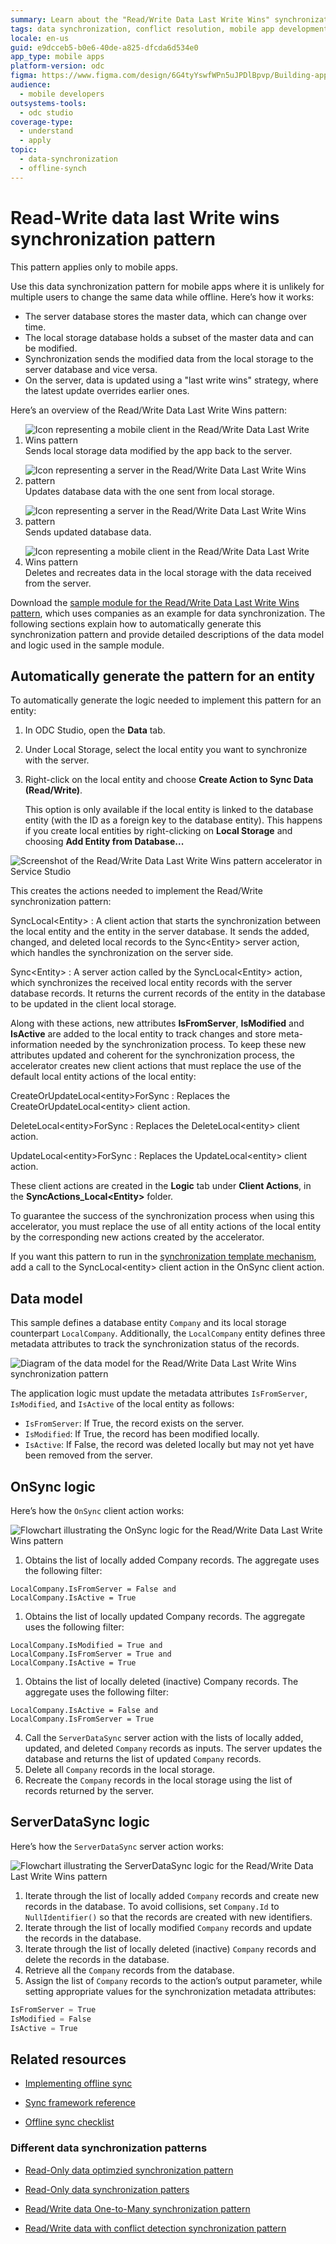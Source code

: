 ```yaml
---
summary: Learn about the "Read/Write Data Last Write Wins" synchronization pattern in OutSystems Developer Cloud (ODC) for mobile app data consistency.
tags: data synchronization, conflict resolution, mobile app development, offline data handling, last write wins
locale: en-us
guid: e9dcceb5-b0e6-40de-a825-dfcda6d534e0
app_type: mobile apps
platform-version: odc
figma: https://www.figma.com/design/6G4tyYswfWPn5uJPDlBpvp/Building-apps?node-id=7907-1049
audience:
  - mobile developers
outsystems-tools:
  - odc studio
coverage-type:
  - understand
  - apply
topic:
  - data-synchronization
  - offline-synch
---
```


# Read-Write data last Write wins synchronization pattern

<div class="info" markdown="1">

This pattern applies only to mobile apps.

</div>

Use this data synchronization pattern for mobile apps where it is unlikely for multiple users to change the same data while offline. Here’s how it works:

* The server database stores the master data, which can change over time.
* The local storage database holds a subset of the master data and can be modified.
* Synchronization sends the modified data from the local storage to the server database and vice versa.
* On the server, data is updated using a "last write wins" strategy, where the latest update overrides earlier ones.

Here’s an overview of the Read/Write Data Last Write Wins pattern:

1. ![Icon representing a mobile client in the Read/Write Data Last Write Wins pattern](images/icon-client.png "Client Icon") Sends local storage data modified by the app back to the server.

1. ![Icon representing a server in the Read/Write Data Last Write Wins pattern](images/icon-server.png "Server Icon") Updates database data with the one sent from local storage.

1. ![Icon representing a server in the Read/Write Data Last Write Wins pattern](images/icon-server.png "Server Icon") Sends updated database data.

1. ![Icon representing a mobile client in the Read/Write Data Last Write Wins pattern](images/icon-client.png "Client Icon") Deletes and recreates data in the local storage with the data received from the server.

Download the [sample module for the Read/Write Data Last Write Wins pattern](http://www.outsystems.com/forge/component/1638/Offline+Data+Sync+Patterns/), which uses companies as an example for data synchronization. The following sections explain how to automatically generate this synchronization pattern and provide detailed descriptions of the data model and logic used in the sample module.

## Automatically generate the pattern for an entity

To automatically generate the logic needed to implement this pattern for an entity:

1. In ODC Studio, open the **Data** tab.
2. Under Local Storage, select the local entity you want to synchronize with the server.
3. Right-click on the local entity and choose **Create Action to Sync Data (Read/Write)**.

    This option is only available if the local entity is linked to the database entity (with the ID as a foreign key to the database entity). This happens if you create local entities by right-clicking on **Local Storage** and choosing **Add Entity from Database...**

![Screenshot of the Read/Write Data Last Write Wins pattern accelerator in Service Studio](images/read-write-data-last-write-wins-accelerator-odcs.png "Read/Write Data Last Write Wins Accelerator")

This creates the actions needed to implement the Read/Write synchronization pattern:

SyncLocal&lt;Entity&gt;
: A client action that starts the synchronization between the local entity and the entity in the server database. It sends the added, changed, and deleted local records to the Sync&lt;Entity&gt; server action, which handles the synchronization on the server side.

Sync&lt;Entity&gt;
: A server action called by the SyncLocal&lt;Entity&gt; action, which synchronizes the received local entity records with the server database records. It returns the current records of the entity in the database to be updated in the client local storage.

Along with these actions, new attributes **IsFromServer**, **IsModified** and **IsActive** are added to the local entity to track changes and store meta-information needed by the synchronization process. To keep these new attributes updated and coherent for the synchronization process, the accelerator creates new client actions that must replace the use of the default local entity actions of the local entity:

CreateOrUpdateLocal&lt;entity&gt;ForSync
: Replaces the CreateOrUpdateLocal&lt;entity&gt; client action.

DeleteLocal&lt;entity&gt;ForSync
: Replaces the DeleteLocal&lt;entity&gt; client action.

UpdateLocal&lt;entity&gt;ForSync
: Replaces the UpdateLocal&lt;entity&gt; client action.

These client actions are created in the **Logic** tab under **Client Actions**, in the **SyncActions_Local&lt;Entity&gt;** folder.

To guarantee the success of the synchronization process when using this accelerator, you must replace the use of all entity actions of the local entity by the corresponding new actions created by the accelerator.

If you want this pattern to run in the [synchronization template mechanism](<../sync-implement.md>), add a call to the SyncLocal&lt;entity&gt; client action in the OnSync client action.

## Data model

This sample defines a database entity `Company` and its local storage counterpart `LocalCompany`. Additionally, the `LocalCompany` entity defines three metadata attributes to track the synchronization status of the records.

![Diagram of the data model for the Read/Write Data Last Write Wins synchronization pattern](images/read-write-data-last-write-wins-data-model-odcs.png "Read/Write Data Last Write Wins Data Model")

The application logic must update the metadata attributes `IsFromServer`, `IsModified`, and `IsActive` of the local entity as follows:

* `IsFromServer`: If True, the record exists on the server.
* `IsModified`: If True, the record has been modified locally.
* `IsActive`: If False, the record was deleted locally but may not yet have been removed from the server.

## OnSync logic

Here’s how the `OnSync` client action works:

![Flowchart illustrating the OnSync logic for the Read/Write Data Last Write Wins pattern](images/read-write-data-last-write-wins-offlinedatasync-odcs.png "OnSync Logic Flow")

1. Obtains the list of locally added Company records. The aggregate uses the following filter:

```
LocalCompany.IsFromServer = False and
LocalCompany.IsActive = True
```

1. Obtains the list of locally updated Company records. The aggregate uses the following filter:

```
LocalCompany.IsModified = True and
LocalCompany.IsFromServer = True and
LocalCompany.IsActive = True
```

1. Obtains the list of locally deleted (inactive) Company records. The aggregate uses the following filter:

```
LocalCompany.IsActive = False and
LocalCompany.IsFromServer = True
```

4. Call the `ServerDataSync` server action with the lists of locally added, updated, and deleted `Company` records as inputs. The server updates the database and returns the list of updated `Company` records.
5. Delete all `Company` records in the local storage.
6. Recreate the `Company` records in the local storage using the list of records returned by the server.

## ServerDataSync logic

Here’s how the `ServerDataSync` server action works:

![Flowchart illustrating the ServerDataSync logic for the Read/Write Data Last Write Wins pattern](images/read-write-data-last-write-wins-serverdatasync-odcs.png "ServerDataSync Logic Flow")

1. Iterate through the list of locally added `Company` records and create new records in the database. To avoid collisions, set `Company.Id` to `NullIdentifier()` so that the records are created with new identifiers.
2. Iterate through the list of locally modified `Company` records and update the records in the database.
3. Iterate through the list of locally deleted (inactive) `Company` records and delete the records in the database.
4. Retrieve all the `Company` records from the database.
5. Assign the list of `Company` records to the action’s output parameter, while setting appropriate values for the synchronization metadata attributes:

```javascript
IsFromServer = True  
IsModified = False  
IsActive = True
```

## Related resources

* [Implementing offline sync](../sync-implement.md)
  
* [Sync framework reference](../sync-reference.md)
  
* [Offline sync checklist](../sync-checklist.md)

### Different data synchronization patterns

* [Read-Only data optimzied synchronization pattern](read-only-data-optimized.md)
  
* [Read-Only data synchronization patters](read-only-data.md)
  
* [Read/Write data One-to-Many synchronization pattern](read-write-data-one-to-many.md)
  
* [Read/Write data with conflict detection synchronization pattern](read-write-data-with-conflict-detection.md)
